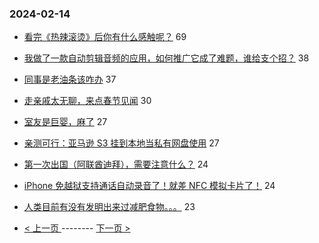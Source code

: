 ### 2024-02-14 
- [看完《热辣滚烫》后你有什么感触呢？](https://www.v2ex.com/t/1015563) 69
- [我做了一款自动剪辑音频的应用，如何推广它成了难题，谁给支个招？](https://www.v2ex.com/t/1015529) 38
- [同事是老油条该咋办](https://www.v2ex.com/t/1015575) 37
- [走亲戚太无聊，来点春节见闻](https://www.v2ex.com/t/1015569) 30
- [室友是巨婴，麻了](https://www.v2ex.com/t/1015556) 27
- [亲测可行：亚马逊 S3 挂到本地当私有网盘使用](https://www.v2ex.com/t/1015550) 27
- [第一次出国（阿联酋迪拜），需要注意什么？](https://www.v2ex.com/t/1015579) 24
- [iPhone 免越狱支持通话自动录音了！就差 NFC 模拟卡片了！](https://www.v2ex.com/t/1015585) 24
- [人类目前有没有发明出来过减肥食物。。。](https://www.v2ex.com/t/1015612) 23 

- [ < 上一页 ](https://github.com/able8/v2ex-hot-record/blob/master/2024-02-13.md) -------- [ 下一页 > ](https://github.com/able8/v2ex-hot-record/blob/master/2024-02-15.md)
